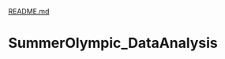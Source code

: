 [README.md](https://github.com/tayadeabhijeet/SummerOlympic_DataAnalysis/files/7154223/README.md)
# SummerOlympic_DataAnalysis
